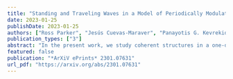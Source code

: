 ```yaml
---
title: "Standing and Traveling Waves in a Model of Periodically Modulated One-dimensional Waveguide Arrays"
date: 2023-01-25
publishDate: 2023-01-25
authors: ["Ross Parker", "Jesús Cuevas-Maraver", "Panayotis G. Kevrekidis", "Alejandro Aceves"]
publication_types: ["3"]
abstract: "In the present work, we study coherent structures in a one-dimensional discrete nonlinear Schrödinger lattice in which the coupling between waveguides is periodically modulated. Numerical experiments with single-site initial conditions show that, depending on the power, the system exhibits two fundamentally different behaviors. At low power, initial conditions with intensity concentrated in a single site give rise to transport, with the energy moving unidirectionally along the lattice, whereas high power initial conditions yield stationary solutions. We explain these two behaviors, as well as the nature of the transition between the two regimes, by analyzing a simpler model where the couplings between waveguides are given by step functions. In this case, we numerically construct both stationary and moving coherent structures, which are solutions reproducing themselves exactly after an integer multiple of the coupling period. For the stationary solutions, which are true periodic orbits, we use Floquet analysis to determine the parameter regime for which they are spectrally stable. Typically, the traveling solutions are characterized by having small-amplitude, oscillatory tails, although we identify a set of parameters for which these tails disappear. These parameters turn out to be independent of the lattice size, and our simulations suggest that for these parameters, numerically exact traveling solutions are stable."
featured: false
publication: "*ArXiV ePrints* 2301.07631"
url_pdf: "https://arxiv.org/abs/2301.07631"
---
```

 